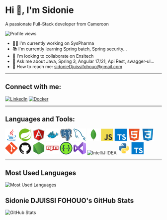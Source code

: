 # Hi 👋, I'm Sidonie

A passionate Full-Stack developer from Cameroon

![Profile views](https://img.shields.io/badge/Profile%20views-204-blue)

- 🧑‍💻 I'm currently working on SysPharma
- 📚 I'm currently learning Spring batch, Spring security...
- 🤝 I'm looking to collaborate on Ensitech
- 💬 Ask me about Java, Spring 3, Angular 17/21, Api Rest, swagger-ul...
- 📧 How to reach me: [sidonieDjuissifohouo@gmail.com](mailto:sidonieDjuissifohouo@gmail.com)

---

## Connect with me:

[![LinkedIn](https://img.shields.io/badge/LinkedIn-0077B5?style=for-the-badge&logo=linkedin&logoColor=white)](https://www.linkedin.com/in/sidonie-djuiSSI-fohouo/)
[![Docker](https://img.shields.io/badge/Docker-2496ED?style=for-the-badge&logo=docker&logoColor=white)](https://hub.docker.com/u/sidoniedjui)

---

## Languages and Tools:

<!-- Logos en ligne -->
<div align="left">
  <img src="https://raw.githubusercontent.com/devicons/devicon/master/icons/java/java-original.svg" alt="Java" width="40" height="40"/>
  <img src="https://raw.githubusercontent.com/devicons/devicon/master/icons/spring/spring-original.svg" alt="Spring" width="40" height="40"/>
  <img src="https://raw.githubusercontent.com/devicons/devicon/master/icons/angularjs/angularjs-original.svg" alt="Angular" width="40" height="40"/>
  <img src="https://raw.githubusercontent.com/devicons/devicon/master/icons/docker/docker-original.svg" alt="Docker" width="40" height="40"/>
  <img src="https://raw.githubusercontent.com/devicons/devicon/master/icons/postgresql/postgresql-original.svg" alt="PostgreSQL" width="40" height="40"/>
  <img src="https://raw.githubusercontent.com/devicons/devicon/master/icons/mysql/mysql-original.svg" alt="MySQL" width="40" height="40"/>
  <img src="https://raw.githubusercontent.com/devicons/devicon/master/icons/mongodb/mongodb-original.svg" alt="MongoDB" width="40" height="40"/>
  <img src="https://raw.githubusercontent.com/devicons/devicon/master/icons/javascript/javascript-original.svg" alt="JavaScript" width="40" height="40"/>
  <img src="https://raw.githubusercontent.com/devicons/devicon/master/icons/typescript/typescript-original.svg" alt="TypeScript" width="40" height="40"/>
  <img src="https://raw.githubusercontent.com/devicons/devicon/master/icons/html5/html5-original.svg" alt="HTML5" width="40" height="40"/>
  <img src="https://raw.githubusercontent.com/devicons/devicon/master/icons/css3/css3-original.svg" alt="CSS3" width="40" height="40"/>
  <img src="https://raw.githubusercontent.com/devicons/devicon/master/icons/git/git-original.svg" alt="Git" width="40" height="40"/>
  <img src="https://raw.githubusercontent.com/devicons/devicon/master/icons/github/github-original.svg" alt="GitHub" width="40" height="40"/>
  <img src="https://raw.githubusercontent.com/devicons/devicon/master/icons/nodejs/nodejs-original.svg" alt="Node.js" width="40" height="40"/>
  <img src="https://raw.githubusercontent.com/devicons/devicon/master/icons/npm/npm-original-wordmark.svg" alt="NPM" width="40" height="40"/>
  <img src="https://raw.githubusercontent.com/devicons/devicon/master/icons/swagger/swagger-original.svg" alt="Swagger" width="40" height="40"/>
  <img src="https://raw.githubusercontent.com/devicons/devicon/master/icons/visualstudio/visualstudio-original.svg" alt="VS Code" width="40" height="40"/>
  <img src="https://raw.githubusercontent.com/devicons/devicon/master/icons/intellij/intellijoriginal.svg" alt="IntelliJ IDEA" width="40" height="40"/>
  <img src="https://raw.githubusercontent.com/devicons/devicon/master/icons/python/python-original.svg" alt="Python" width="40" height="40"/>
  <img src="https://raw.githubusercontent.com/devicons/devicon/master/icons/typescript/typescript-original.svg" alt="TypeScript" width="40" height="40"/>
</div>

---

## Most Used Languages

![Most Used Languages](https://github-readme-stats.vercel.app/api/top-langs/?username=SidonieGit&layout=compact&theme=react-dark&hide_border=false&langs_count=8&card_width=400)

## Sidonie DJUISSI FOHOUO's GitHub Stats

![GitHub Stats](https://github-readme-stats.vercel.app/api?username=SidonieGit&show_icons=true&theme=react-dark&hide_border=false&count_private=true)
